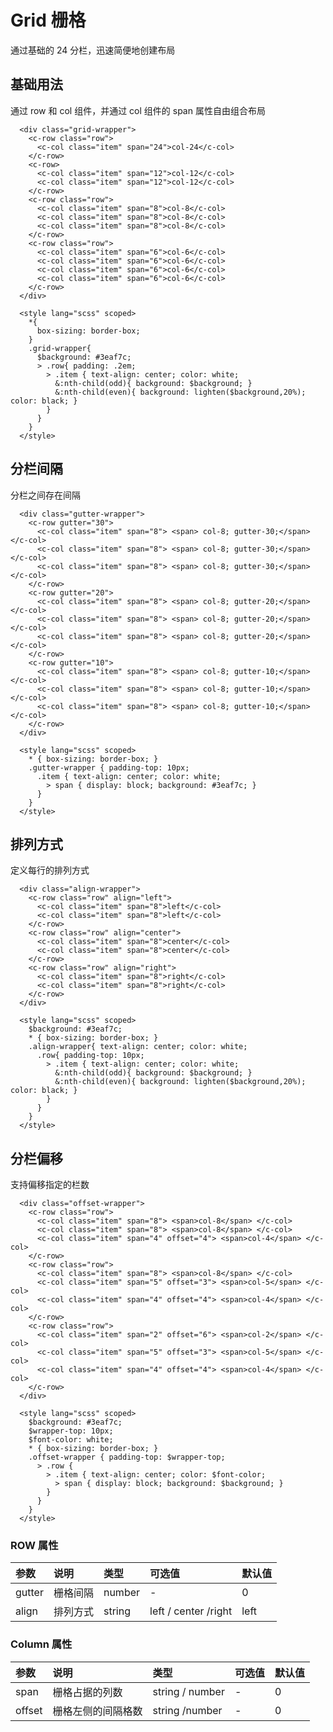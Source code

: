 # Grid 栅格
通过基础的 24 分栏，迅速简便地创建布局

## 基础用法
通过 row 和 col 组件，并通过 col 组件的 span 属性自由组合布局
<ClientOnly>
  <grid-demo></grid-demo>
</ClientOnly>

```vue
  <div class="grid-wrapper">
    <c-row class="row">
      <c-col class="item" span="24">col-24</c-col>
    </c-row>
    <c-row>
      <c-col class="item" span="12">col-12</c-col>
      <c-col class="item" span="12">col-12</c-col>
    </c-row>
    <c-row class="row">
      <c-col class="item" span="8">col-8</c-col>
      <c-col class="item" span="8">col-8</c-col>
      <c-col class="item" span="8">col-8</c-col>
    </c-row>
    <c-row class="row">
      <c-col class="item" span="6">col-6</c-col>
      <c-col class="item" span="6">col-6</c-col>
      <c-col class="item" span="6">col-6</c-col>
      <c-col class="item" span="6">col-6</c-col>
    </c-row>
  </div>

  <style lang="scss" scoped>
    *{
      box-sizing: border-box;
    }
    .grid-wrapper{
      $background: #3eaf7c;
      > .row{ padding: .2em;
        > .item { text-align: center; color: white;
          &:nth-child(odd){ background: $background; }
          &:nth-child(even){ background: lighten($background,20%); color: black; }
        }
      }
    }
  </style>
```
## 分栏间隔    
分栏之间存在间隔
<ClientOnly>
  <gutter-demo></gutter-demo>
</ClientOnly>

```vue
  <div class="gutter-wrapper">
    <c-row gutter="30">
      <c-col class="item" span="8"> <span> col-8; gutter-30;</span> </c-col>
      <c-col class="item" span="8"> <span> col-8; gutter-30;</span> </c-col>
      <c-col class="item" span="8"> <span> col-8; gutter-30;</span> </c-col>
    </c-row>
    <c-row gutter="20">
      <c-col class="item" span="8"> <span> col-8; gutter-20;</span> </c-col>
      <c-col class="item" span="8"> <span> col-8; gutter-20;</span> </c-col>
      <c-col class="item" span="8"> <span> col-8; gutter-20;</span> </c-col>
    </c-row>
    <c-row gutter="10">
      <c-col class="item" span="8"> <span> col-8; gutter-10;</span> </c-col>
      <c-col class="item" span="8"> <span> col-8; gutter-10;</span> </c-col>
      <c-col class="item" span="8"> <span> col-8; gutter-10;</span> </c-col>
    </c-row>
  </div>

  <style lang="scss" scoped>
    * { box-sizing: border-box; }
    .gutter-wrapper { padding-top: 10px;
      .item { text-align: center; color: white;
        > span { display: block; background: #3eaf7c; }
      }
    }
  </style>
```
## 排列方式
定义每行的排列方式
<ClientOnly>
  <align-demo></align-demo>
</ClientOnly>

```vue
  <div class="align-wrapper">
    <c-row class="row" align="left">
      <c-col class="item" span="8">left</c-col>
      <c-col class="item" span="8">left</c-col>
    </c-row>
    <c-row class="row" align="center">
      <c-col class="item" span="8">center</c-col>
      <c-col class="item" span="8">center</c-col>
    </c-row>
    <c-row class="row" align="right">
      <c-col class="item" span="8">right</c-col>
      <c-col class="item" span="8">right</c-col>
    </c-row>
  </div>

  <style lang="scss" scoped>
    $background: #3eaf7c;
    * { box-sizing: border-box; }
    .align-wrapper{ text-align: center; color: white;
      .row{ padding-top: 10px;
        > .item { text-align: center; color: white;
          &:nth-child(odd){ background: $background; }
          &:nth-child(even){ background: lighten($background,20%); color: black; }
        }
      }
    }
  </style>
```
## 分栏偏移
支持偏移指定的栏数
<ClientOnly>
    <offset-demo></offset-demo>
</ClientOnly>
```vue
  <div class="offset-wrapper">
    <c-row class="row">
      <c-col class="item" span="8"> <span>col-8</span> </c-col>
      <c-col class="item" span="8"> <span>col-8</span> </c-col>
      <c-col class="item" span="4" offset="4"> <span>col-4</span> </c-col>
    </c-row>
    <c-row class="row">
      <c-col class="item" span="8"> <span>col-8</span> </c-col>
      <c-col class="item" span="5" offset="3"> <span>col-5</span> </c-col>
      <c-col class="item" span="4" offset="4"> <span>col-4</span> </c-col>
    </c-row>
    <c-row class="row">
      <c-col class="item" span="2" offset="6"> <span>col-2</span> </c-col>
      <c-col class="item" span="5" offset="3"> <span>col-5</span> </c-col>
      <c-col class="item" span="4" offset="4"> <span>col-4</span> </c-col>
    </c-row>
  </div>

  <style lang="scss" scoped>
    $background: #3eaf7c;
    $wrapper-top: 10px;
    $font-color: white;
    * { box-sizing: border-box; }
    .offset-wrapper { padding-top: $wrapper-top;
      > .row {
        > .item { text-align: center; color: $font-color;
          > span { display: block; background: $background; }
        }
      }
    }
  </style>
```
### ROW 属性
| 参数          | 说明             | 类型    | 可选值                                      | 默认值  |
| :------------ | :--------------- | :------ | :------------------------------------------ | :------ |
| gutter        | 栅格间隔     | number | -                                | 0   |
| align      | 排列方式     | string |  left / center /right                               | left   |

### Column 属性
| 参数          | 说明             | 类型    | 可选值                                      | 默认值  |
| :------------ | :--------------- | :------ | :------------------------------------------ | :------ |
| span        | 栅格占据的列数     | string / number | -                                | 0   |
| offset      | 栅格左侧的间隔格数     | string /number |  -                              | 0   |


